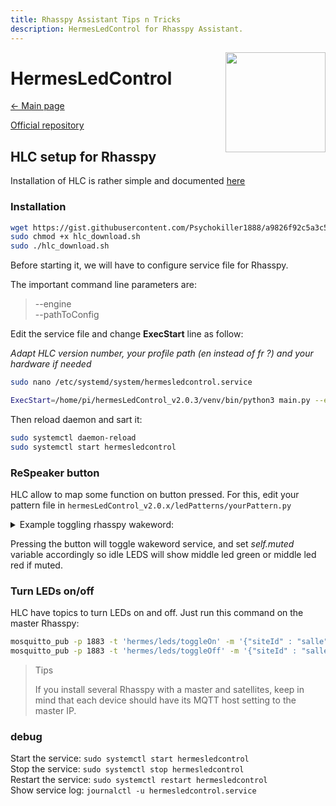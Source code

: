 ```yaml
---
title: Rhasspy Assistant Tips n Tricks
description: HermesLedControl for Rhasspy Assistant.
---
```


<img align="right" src="../images/rhasspyLogoLong.png" width="160" style="top: 15px">

# HermesLedControl

[← Main page](../index.md)

[Official repository](https://github.com/project-alice-assistant/HermesLedControl)

## HLC setup for Rhasspy

Installation of HLC is rather simple and documented [here](https://github.com/project-alice-assistant/HermesLedControl/wiki/Installation-&-update)


### Installation

```bash
wget https://gist.githubusercontent.com/Psychokiller1888/a9826f92c5a3c5d03f34d182fda1ce4c/raw/cbb53252dd55dc4e9f5f6064a493f0981cf133fb/hlc_download.sh
sudo chmod +x hlc_download.sh
sudo ./hlc_download.sh
```

Before starting it, we will have to configure service file for Rhasspy.

The important command line parameters are:
> --engine<br />
> --pathToConfig

Edit the service file and change **ExecStart** line as follow:

*Adapt HLC version number, your profile path (en instead of fr ?) and your hardware if needed*


```bash
sudo nano /etc/systemd/system/hermesledcontrol.service
```

```bash
ExecStart=/home/pi/hermesLedControl_v2.0.3/venv/bin/python3 main.py --engine=rhasspy --pathToConfig=/home/pi/.config/rhasspy/profiles/fr/profile.json --hardware=respeaker2 --pattern=kiboost
```
Then reload daemon and sart it:

```bash
sudo systemctl daemon-reload
sudo systemctl start hermesledcontrol
```

### ReSpeaker button

HLC allow to map some function on button pressed. For this, edit your pattern file in `hermesLedControl_v2.0.x/ledPatterns/yourPattern.py`

<details>
<summary>Example toggling rhasspy wakeword:</summary>

```python
from subprocess import call

	def __init__(self, controller):
		super(KiboostLedPattern, self).__init__(controller)
		self.host = '192.168.0.140'
		self.muted = False

	def idle(self, *args): #continuous blue breathing
		self.off()
		self._animation.set()
		middleLed = int(self._numLeds/2)
		if self.muted:
			self._controller.setLed(middleLed, 85, 0, 0, 75)
		else:
			self._controller.setLed(middleLed, 0, 85, 0, 75)
		self._controller.show()

	def onButton1(self, *args):
		#mute hotword detection:
		self._animation.clear()
		self.off()
		if self.muted:
			self.muted = False
			topic = "hermes/hotword/toggleOn"
		else:
			self.muted = True
			topic = "hermes/hotword/toggleOff"

		payload = '{"siteId": "'+self._controller._mainClass._me+'", "reason": ""}'
		self._controller._mainClass._mqttClient.publish(topic, payload)

		self.off()
		self._controller.idle()
```

</details>

Pressing the button will toggle wakeword service, and set *self.muted* variable accordingly so idle LEDS will show middle led green or middle led red if muted.

### Turn LEDs on/off

HLC have topics to turn LEDs on and off. Just run this command on the master Rhasspy:

```bash
mosquitto_pub -p 1883 -t 'hermes/leds/toggleOn' -m '{"siteId" : "salle"}'
mosquitto_pub -p 1883 -t 'hermes/leds/toggleOff' -m '{"siteId" : "salle"}'
```

> Tips
>
> If you install several Rhasspy with a master and satellites, keep in mind that each device should have its MQTT host setting to the master IP.

### debug

Start the service: `sudo systemctl start hermesledcontrol`<br />
Stop the service: `sudo systemctl stop hermesledcontrol`<br />
Restart the service: `sudo systemctl restart hermesledcontrol`<br />
Show service log: `journalctl -u hermesledcontrol.service`<br />


